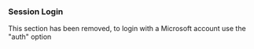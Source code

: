 ### Session Login
This section has been removed, to login with a Microsoft account use the "auth" option